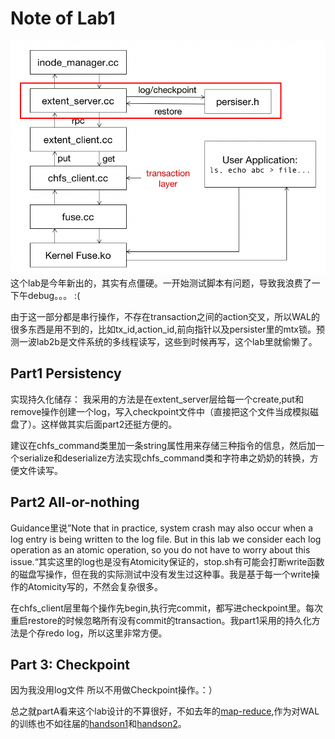 # Note of Lab1
![layers](./assets/lab2a.png)
这个lab是今年新出的，其实有点僵硬。一开始测试脚本有问题，导致我浪费了一下午debug。。。 :(

由于这一部分都是串行操作，不存在transaction之间的action交叉，所以WAL的很多东西是用不到的，比如tx_id,action_id,前向指针以及persister里的mtx锁。预测一波lab2b是文件系统的多线程读写，这些到时候再写，这个lab里就偷懒了。
## Part1 Persistency
实现持久化储存：
我采用的方法是在extent_server层给每一个create,put和remove操作创建一个log，写入checkpoint文件中（直接把这个文件当成模拟磁盘了）。这样做其实后面part2还挺方便的。

建议在chfs_command类里加一条string属性用来存储三种指令的信息，然后加一个serialize和deserialize方法实现chfs_command类和字符串之奶奶的转换，方便文件读写。
## Part2 All-or-nothing
Guidance里说”Note that in practice, system crash may also occur when a log entry is being written to the log file. But in this lab we consider each log operation as an atomic operation, so you do not have to worry about this issue.“其实这里的log也是没有Atomicity保证的，stop.sh有可能会打断write函数的磁盘写操作，但在我的实际测试中没有发生过这种事。我是基于每一个write操作的Atomicity写的，不然会复杂很多。


在chfs_client层里每个操作先begin,执行完commit，都写进checkpoint里。每次重启restore的时候忽略所有没有commit的transaction。我part1采用的持久化方法是个存redo log，所以这里非常方便。
## Part 3: Checkpoint
因为我没用log文件 所以不用做Checkpoint操作。：）

总之就partA看来这个lab设计的不算很好，不如去年的[map-reduce](https://ipads.se.sjtu.edu.cn/courses/cse/2021/labs/lab2.html),作为对WAL的训练也不如往届的[handson1](https://ipads.se.sjtu.edu.cn/courses/cse/2021/handson/handson-1.html)和[handson2](https://ipads.se.sjtu.edu.cn/courses/cse/2021/handson/handson-2.html)。